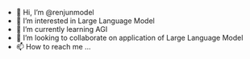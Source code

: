 - 👋 Hi, I’m @renjunmodel
- 👀 I’m interested in Large Language Model
- 🌱 I’m currently learning AGI
- 💞️ I’m looking to collaborate on application of Large Language Model
- 📫 How to reach me ...

<!---
renjunmodel/renjunmodel is a ✨ special ✨ repository because its `README.md` (this file) appears on your GitHub profile.
You can click the Preview link to take a look at your changes.
--->
